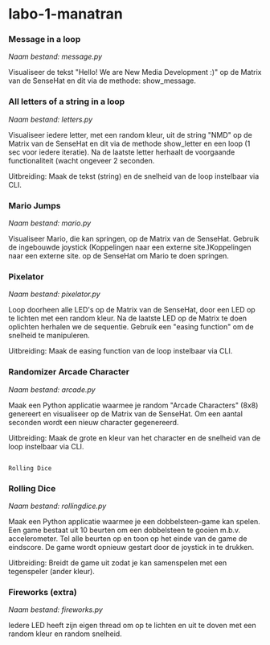 # labo-1-manatran


### Message in a loop
_Naam bestand: message.py_

Visualiseer de tekst "Hello! We are New Media Development :)" op de Matrix van de SenseHat en dit via de methode: show_message.


### All letters of a string in a loop
_Naam bestand: letters.py_

Visualiseer iedere letter, met een random kleur, uit de string "NMD" op de Matrix van de SenseHat en dit via de methode show_letter en een loop (1 sec voor iedere iteratie). Na de laatste letter herhaalt de voorgaande functionaliteit (wacht ongeveer 2 seconden.

Uitbreiding: Maak de tekst (string) en de snelheid van de loop instelbaar via CLI.


### Mario Jumps
_Naam bestand: mario.py_

Visualiseer Mario, die kan springen, op de Matrix van de SenseHat. Gebruik de ingebouwde joystick (Koppelingen naar een externe site.)Koppelingen naar een externe site. op de SenseHat om Mario te doen springen.


### Pixelator
_Naam bestand: pixelator.py_

Loop doorheen alle LED's op de Matrix van de SenseHat, door een LED op te lichten met een random kleur. Na de laatste LED op de Matrix te doen oplichten herhalen we de sequentie. Gebruik een "easing function" om de snelheid te manipuleren.

Uitbreiding: Maak de easing function van de loop instelbaar via CLI.


### Randomizer Arcade Character
_Naam bestand: arcade.py_

Maak een Python applicatie waarmee je random "Arcade Characters" (8x8) genereert en visualiseer op de Matrix van de SenseHat. Om een aantal seconden wordt een nieuw character gegenereerd.

Uitbreiding: Maak de grote en kleur van het character en de snelheid van de loop instelbaar via CLI.


                                                                                                                                                                                                                                           Rolling Dice
### Rolling Dice
_Naam bestand: rollingdice.py_

Maak een Python applicatie waarmee je een dobbelsteen-game kan spelen. Een game bestaat uit 10 beurten om een dobbelsteen te gooien m.b.v. accelerometer. Tel alle beurten op en toon op het einde van de game de eindscore. De game wordt opnieuw gestart door de joystick in te drukken.

Uitbreiding: Breidt de game uit zodat je kan samenspelen met een tegenspeler (ander kleur).

                                                                                                                                                                                                                                           
### Fireworks (extra)
_Naam bestand: fireworks.py_

Iedere LED heeft zijn eigen thread om op te lichten en uit te doven met een random kleur en random snelheid.



